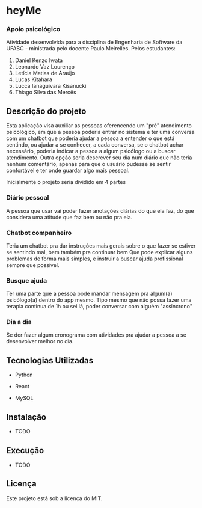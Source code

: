 # heyMe

### Apoio psicológico

Atividade desenvolvida para a disciplina de Engenharia de Software da UFABC - ministrada pelo docente Paulo Meirelles. Pelos estudantes:

1. Daniel Kenzo Iwata
1. Leonardo Vaz Lourenço
1. Letícia Matias de Araújo
1. Lucas Kitahara
1. Lucca Ianaguivara Kisanucki
1. Thiago Silva das Mercês


## Descrição do projeto

Esta aplicação visa auxiliar as pessoas oferencendo um "pré" atendimento psicológico, em que a pessoa poderia entrar no sistema e ter uma conversa com um chatbot que poderia ajudar a pessoa a entender o que está sentindo, ou ajudar a se conhecer, a cada conversa, se o chatbot achar necessário, poderia indicar a pessoa a algum psicólogo ou a buscar atendimento. Outra opção seria descrever seu dia num diário que não teria nenhum comentário, apenas para que o usuário pudesse se sentir confortável e ter onde guardar algo mais pessoal.

Inicialmente o projeto seria dividido em 4 partes

### Diário pessoal

A pessoa que usar vai poder fazer anotações diárias do que ela faz, do que considera uma atitude que faz bem ou não pra ela.

### Chatbot companheiro

Teria um chatbot pra dar instruções mais gerais sobre o que fazer se estiver se sentindo mal, bem também pra continuar bem
 Que pode explicar alguns problemas de forma mais simples, e instruir a buscar ajuda profissional sempre que possível.

### Busque ajuda 

Ter uma parte que a pessoa pode mandar mensagem pra algum(a) psicólogo(a) dentro do app mesmo. Tipo mesmo que não possa fazer uma terapia continua de 1h ou sei lá, poder conversar com alguém "assincrono"

### Dia a dia 

Se der fazer algum cronograma com atividades pra ajudar a pessoa a se desenvolver melhor no dia.


## Tecnologias Utilizadas

* Python

* React

* MySQL



## Instalação

* TODO

## Execução

* TODO

## Licença

Este projeto está sob a licença do MIT.
